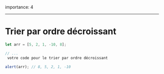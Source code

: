 importance: 4

---

# Trier par ordre décroissant

```js
let arr = [5, 2, 1, -10, 8];

// ...
 votre code pour le trier par ordre décroissant

alert(arr); // 8, 5, 2, 1, -10
```
